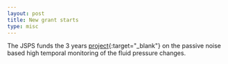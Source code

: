 ```yaml
---
layout: post
title: New grant starts
type: misc
---
```

The JSPS funds the 3 years [project](https://kaken.nii.ac.jp/en/grant/KAKENHI-PROJECT-22K14110/){:target="_blank"} on the passive noise based high temporal monitoring of the fluid pressure changes.

